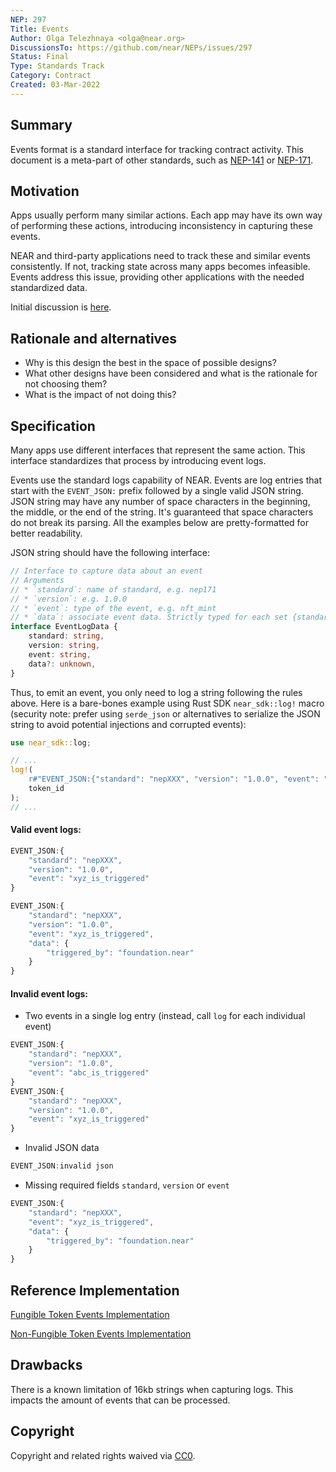 ```yaml
---
NEP: 297
Title: Events
Author: Olga Telezhnaya <olga@near.org>
DiscussionsTo: https://github.com/near/NEPs/issues/297
Status: Final
Type: Standards Track
Category: Contract
Created: 03-Mar-2022
---
```


## Summary

Events format is a standard interface for tracking contract activity.
This document is a meta-part of other standards, such as [NEP-141](https://github.com/near/NEPs/issues/141) or [NEP-171](https://github.com/near/NEPs/discussions/171).

## Motivation

Apps usually perform many similar actions.
Each app may have its own way of performing these actions, introducing inconsistency in capturing these events.

NEAR and third-party applications need to track these and similar events consistently.
If not, tracking state across many apps becomes infeasible.
Events address this issue, providing other applications with the needed standardized data.

Initial discussion is [here](https://github.com/near/NEPs/issues/254).

## Rationale and alternatives
[rationale-and-alternatives]: #rationale-and-alternatives

- Why is this design the best in the space of possible designs?
- What other designs have been considered and what is the rationale for not choosing them?
- What is the impact of not doing this?

## Specification

Many apps use different interfaces that represent the same action.
This interface standardizes that process by introducing event logs.

Events use the standard logs capability of NEAR.
Events are log entries that start with the `EVENT_JSON:` prefix followed by a single valid JSON string.  
JSON string may have any number of space characters in the beginning, the middle, or the end of the string.
It's guaranteed that space characters do not break its parsing.
All the examples below are pretty-formatted for better readability.

JSON string should have the following interface:

```ts
// Interface to capture data about an event
// Arguments
// * `standard`: name of standard, e.g. nep171
// * `version`: e.g. 1.0.0
// * `event`: type of the event, e.g. nft_mint
// * `data`: associate event data. Strictly typed for each set {standard, version, event} inside corresponding NEP
interface EventLogData {
    standard: string,
    version: string,
    event: string,
    data?: unknown,
}
```

Thus, to emit an event, you only need to log a string following the rules above. Here is a bare-bones example using Rust SDK `near_sdk::log!` macro (security note: prefer using `serde_json` or alternatives to serialize the JSON string to avoid potential injections and corrupted events):
```rust
use near_sdk::log;

// ...
log!(
    r#"EVENT_JSON:{"standard": "nepXXX", "version": "1.0.0", "event": "YYY", "data": {"token_id": "{}"}}"#,
    token_id
);
// ...
```

#### Valid event logs:

```js
EVENT_JSON:{
    "standard": "nepXXX",
    "version": "1.0.0",
    "event": "xyz_is_triggered"
}
```

```js
EVENT_JSON:{
    "standard": "nepXXX",
    "version": "1.0.0",
    "event": "xyz_is_triggered",
    "data": {
        "triggered_by": "foundation.near"
    }
}
```

#### Invalid event logs:

* Two events in a single log entry (instead, call `log` for each individual event)
```js
EVENT_JSON:{
    "standard": "nepXXX",
    "version": "1.0.0",
    "event": "abc_is_triggered"
}
EVENT_JSON:{
    "standard": "nepXXX",
    "version": "1.0.0",
    "event": "xyz_is_triggered"
}
```
* Invalid JSON data
```js
EVENT_JSON:invalid json
```
* Missing required fields `standard`, `version` or `event`
```js
EVENT_JSON:{
    "standard": "nepXXX",
    "event": "xyz_is_triggered",
    "data": {
        "triggered_by": "foundation.near"
    }
}
```

## Reference Implementation

[Fungible Token Events Implementation](https://github.com/near/near-sdk-rs/blob/master/near-contract-standards/src/fungible_token/events.rs)

[Non-Fungible Token Events Implementation](https://github.com/near/near-sdk-rs/blob/master/near-contract-standards/src/non_fungible_token/events.rs)

## Drawbacks
There is a known limitation of 16kb strings when capturing logs.
This impacts the amount of events that can be processed.

## Copyright
[copyright]: #copyright

Copyright and related rights waived via [CC0](https://creativecommons.org/publicdomain/zero/1.0/).